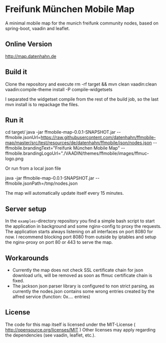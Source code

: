 # Freifunk München Mobile Map

A minimal mobile map for the munich freifunk community nodes, based on spring-boot, vaadin and leaflet.

## Online Version

http://map.datenhahn.de

## Build it

Clone the repository and execute
  rm -rf target && mvn clean vaadin:clean vaadin:compile-theme install -P compile-widgetsets
  
I separated the widgetset compile from the rest of the build job, so the last mvn install is to repackage the files.
  
## Run it

  cd target/
  java -jar ffmobile-map-0.0.1-SNAPSHOT.jar --ffmobile.jsonUrl=https://raw.githubusercontent.com/datenhahn/ffmobile-map/master/src/test/resources/de/datenhahn/ffmobile/json/nodes.json --ffmobile.brandingText="Freifunk München Mobile Map" --ffmobile.brandingLogoUrl="./VAADIN/themes/ffmobile/images/ffmuc-logo.png
  
Or run from a local json file

  java -jar ffmobile-map-0.0.1-SNAPSHOT.jar --ffmobile.jsonPath=/tmp/nodes.json
  
The map will automatically update itself every 15 minutes.

## Server setup

In the `examples`-directory repository you find a simple bash script to start the application in background and some
nginx-config to proxy the requests. The application starts always listening on all interfaces on port 8080 for now.
I recommend blocking port 8080 from outside by iptables and setup the nginx-proxy on port 80 or 443 to serve the map.

## Workarounds

* Currently the map does not check SSL certificate chain for json download urls, will be removed as soon as ffmuc certificate chain
is fixed.
* The jackson json parser library is configured to non strict parsing, as currently the nodes.json contains some wrong entries created by the alfred service (function: 0x.... entries)

## License

The code for this map itself is licensed under the MIT-License ( http://opensource.org/licenses/MIT )
Other licenses may apply regarding the dependencies (see vaadin, leaflet, etc.).
